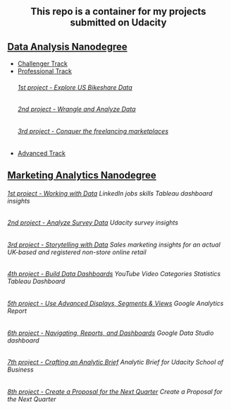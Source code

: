 <p><h2 align="center">This repo is a container for my projects submitted on Udacity</h2></p>

## [Data Analysis Nanodegree](Data%20Analysis%20Nanodegree)
* [Challenger Track](Data%20Analysis%20Nanodegree/1.%20Challenger%20Track "My XLSX solved files and certification of track exam")
* [Professional Track](Data%20Analysis%20Nanodegree/2.%20Professional%20Track "Professional Track Projects")
     ###### [1st project - Explore US Bikeshare Data](Data%20Analysis%20Nanodegree/2.%20Professional%20Track/1st%20proj%20-%20%20Explore%20US%20Bikeshare%20Data)
     ###### [2nd project - Wrangle and Analyze Data](Data%20Analysis%20Nanodegree/2.%20Professional%20Track/2nd%20proj%20-%20%20Wrangle%20and%20Analyze%20Data)
     ###### [3rd project - Conquer the freelancing marketplaces](Data%20Analysis%20Nanodegree/2.%20Professional%20Track/3rd%20proj%20-%20%20Conquer%20the%20freelancing%20marketplaces)<br>
* [Advanced Track](Data%20Analysis%20Nanodegree/3.%20Advanced%20Track "Advanced Track Projects")

## [Marketing Analytics Nanodegree](Marketing%20Analytics%20Nanodegree)
###### [1st project - Working with Data](Marketing%20Analytics%20Nanodegree/1st%20proj%20-%20%20LinkedIn%20jobs%20skills%20Tableau%20dashboard%20insights "LinkedIn jobs skills Tableau dashboard insights") LinkedIn jobs skills Tableau dashboard insights
###### [2nd project - Analyze Survey Data](Marketing%20Analytics%20Nanodegree/2nd%20proj%20-%20Udacity%20survey%20insights "Udacity survey insights") Udacity survey insights
###### [3rd project - Storytelling with Data](Marketing%20Analytics%20Nanodegree/3rd%20proj%20-%20%20%20Sales%20marketing%20insights%20for%20an%20actual%20UK-based%20and%20registered%20non-store%20online%20retail "Sales marketing insights for an actual UK-based and registered non-store online retail") Sales marketing insights for an actual UK-based and registered non-store online retail
###### [4th project - Build Data Dashboards](Marketing%20Analytics%20Nanodegree/4th%20proj%20-%20YouTube%20Video%20Categories%20Statistics%20Tableau%20Dashboard "YouTube Video Categories Statistics Tableau Dashboard") YouTube Video Categories Statistics Tableau Dashboard
###### [5th project - Use Advanced Displays, Segments & Views](Marketing%20Analytics%20Nanodegree/5th%20proj%20-%20Google%20Analytics%20Report "Google Analytics Report") Google Analytics Report
###### [6th project - Navigating, Reports, and Dashboards](Marketing%20Analytics%20Nanodegree/6th%20proj%20-%20Google%20Data%20Studio%20dashboard "Google Data Studio dashboard") Google Data Studio dashboard
###### [7th project - Crafting an Analytic Brief](Marketing%20Analytics%20Nanodegree/7th%20proj%20-%20%20Analytic%20Brief%20for%20Udacity%20School%20of%20Business "Analytic Brief for Udacity School of Business") Analytic Brief for Udacity School of Business
###### [8th project - Create a Proposal for the Next Quarter](Marketing%20Analytics%20Nanodegree/8th%20proj%20-%20Create%20a%20Proposal%20for%20the%20Next%20Quarter "Create a Proposal for the Next Quarter") Create a Proposal for the Next Quarter
